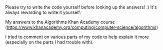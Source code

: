 Please try to write the code yourself before looking up the answers! :) 
It's always rewarding to write it yourself.

My answers to the Algorithms Khan Academy course (https://www.khanacademy.org/computing/computer-science/algorithms)

I tried to comment on various parts of my code to help explain it more (especially on the parts I had trouble with). 

